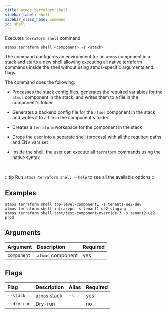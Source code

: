 ```yaml
---
title: atmos terraform shell
sidebar_label: shell
sidebar_class_name: command
id: shell
---
```


Executes `terraform shell` command.

```shell
atmos terraform shell <component> -s <stack>
```

The command configures an environment for an `atmos` component in a stack and starts a new shell allowing executing all native terraform commands
inside the shell without using atmos-specific arguments and flags.

The command does the following:

- Processes the stack config files, generates the required variables for the `atmos` component in the stack, and writes them to a file in the
  component's folder

- Generates a backend config file for the `atmos` component in the stack and writes it to a file in the component's folder

- Creates a `terraform` workspace for the component in the stack

- Drops the user into a separate shell (process) with all the required paths and ENV vars set

- Inside the shell, the user can execute all `terraform` commands using the native syntax

<br/>

:::tip
Run `atmos terraform shell --help` to see all the available options
:::

## Examples

```shell
atmos terraform shell top-level-component1 -s tenant1-ue2-dev
atmos terraform shell infra/vpc -s tenant1-ue2-staging
atmos terraform shell test/test-component-override-3 -s tenant2-ue2-prod
```

## Arguments

| Argument     | Description        | Required |
|:-------------|:-------------------|:---------|
| `component`  | `atmos` component  | yes      |

## Flags

| Flag        | Description   | Alias | Required |
|:------------|:--------------|:------|:---------|
| `--stack`   | `atmos` stack | `-s`  | yes      |
| `--dry-run` | Dry-run       |       | no       |
